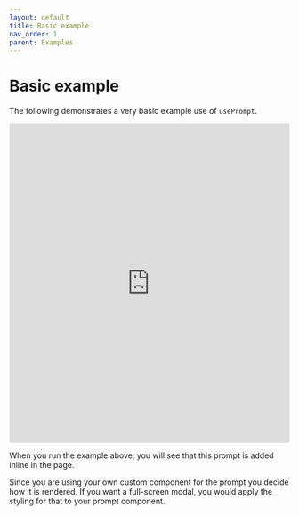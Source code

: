 ```yaml
---
layout: default
title: Basic example
nav_order: 1
parent: Examples
---
```


# Basic example

The following demonstrates a very basic example use of `usePrompt`.

<iframe src="https://codesandbox.io/embed/useprompt-basic-example-kr18j?fontsize=13&hidenavigation=1&theme=light&view=editor&module=/src/App.js,/src/styles.css"
  style="width:100%; height:575px; border:0; border-radius: 4px; overflow:hidden;"
  title="usePrompt Basic Example"
  allow="accelerometer; ambient-light-sensor; camera; encrypted-media; geolocation; gyroscope; hid; microphone; midi; payment; usb; vr; xr-spatial-tracking"
  sandbox="allow-forms allow-modals allow-popups allow-presentation allow-same-origin allow-scripts"
></iframe>

When you run the example above, you will see that this prompt is added inline in the page.

Since you are using your own custom component for the prompt you decide how it is rendered. If you want a full-screen modal, you would apply the styling for that to your prompt component.
